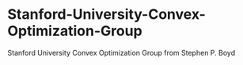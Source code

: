 # Stanford-University-Convex-Optimization-Group
Stanford University Convex Optimization Group from Stephen P. Boyd
